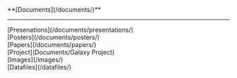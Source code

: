 <div class='linkbox'>
  **[Documents](/documents/)**
  <hr>
  [Presenations](/documents/presentations/)<br />
  [Posters](/documents/posters/)<br />
  [Papers](/documents/papers/)<br />
  [Project](Documents/Galaxy Project)<br />
  [Images](/images/)<br />
  [Datafiles](/datafiles/)<br />
</div>